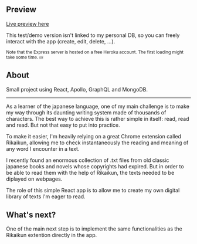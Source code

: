 ## Preview
[Live preview here](https://orasq.github.io/japanese-reader/#/)

This test/demo version isn't linked to my personal DB, so you can freely interact with the app (create, edit, delete, ...).

<sup>Note that the Express server is hosted on a free Heroku account. The first loading might take some time. 💤 <sup>

## About
Small project using React, Apollo, GraphQL and MongoDB.

---

As a learner of the japanese language, one of my main challenge is to make my way through its daunting writing system made of thousands of characters.
The best way to achieve this is rather simple in itself: read, read and read. But not that easy to put into practice.

To make it easier, I'm heavily relying on a great Chrome extension called Rikaikun, allowing me to check instantaneously the reading and meaning of any word I encounter in a text.

I recently found an enormous collection of .txt files from old classic japanese books and novels whose copyrights had expired.
But in order to be able to read them with the help of Rikaikun, the texts needed to be diplayed on webpages.

The role of this simple React app is to allow me to create my own digital library of texts I'm eager to read.

## What's next?
One of the main next step is to implement the same functionalities as the Rikaikun extention directly in the app.
